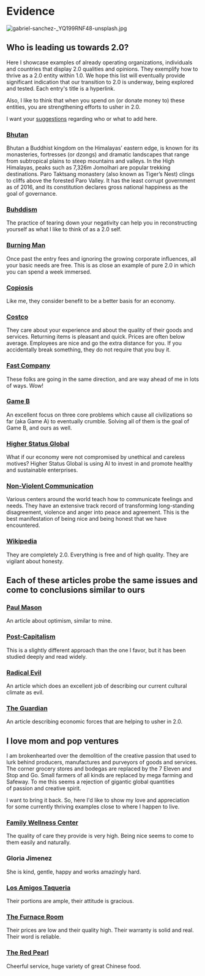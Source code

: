 # Evidence

 ![gabriel-sanchez-_YQ199RNF48-unsplash.jpg](https://static.wixstatic.com/media/e7eb17_0cc0aef13b6c4658b70f860dc530bead~mv2_d_6000_4000_s_4_2.jpg/v1/crop/x_463,y_0,w_5085,h_3299/fill/w_900,h_584,al_c,q_85,usm_0.66_1.00_0.01,enc_auto/gabriel-sanchez-_YQ199RNF48-unsplash.jpg)

## Who is leading us towards 2.0?

Here I showcase examples of already operating organizations, individuals and countries that display 2.0 qualities and opinions. They exemplify how to thrive as a 2.0 entity within 1.0. We hope this list will eventually provide significant indication that our transition to 2.0 is underway, being explored and tested. Each entry's title is a hyperlink.

Also, I like to think that when you spend on (or donate money to) these entities, you are strengthening efforts to usher in 2.0.

I want your [suggestions](mailto:sand@gizmolab.com) regarding who or what to add here.

### [Bhutan](https://en.wikipedia.org/wiki/Bhutan)

Bhutan a Buddhist kingdom on the Himalayas’ eastern edge, is known for its monasteries, fortresses (or dzongs) and dramatic landscapes that range from subtropical plains to steep mountains and valleys. In the High Himalayas, peaks such as 7,326m Jomolhari are popular trekking destinations. Paro Taktsang monastery (also known as Tiger’s Nest) clings to cliffs above the forested Paro Valley. It has the least corrupt government as of 2016, and its constitution declares gross national happiness as the goal of governance.

### [Buhddism](https://tibet.net/)

The practice of tearing down your negativity can help you in reconstructing yourself as what I like to think of as a 2.0 self.

### [Burning Man](https://www.burningman.org/)

Once past the entry fees and ignoring the growing corporate influences, all your basic needs are free. This is as close an example of pure 2.0 in which you can spend a week immersed.

### [Copiosis](https://copiosis.com/)

Like me, they consider benefit to be a better basis for an economy.

### [Costco](http://www.costco.com/)

They care about your experience and about the quality of their goods and services. Returning items is pleasant and quick. Prices are often below average. Employees are nice and go the extra distance for you. If you accidentally break something, they do not require that you buy it.

### [Fast Company](https://www.fastcompany.com/)

These folks are going in the same direction, and are way ahead of me in lots of ways. Wow!

### [Game B](https://www.youtube.com/watch?v=Sic9HVBeLRc&fbclid=IwAR0_U0rTp-iWKeJMjtTwD28HQpdi9111-SToqUdTk87Gp95Bv0KHZR9CyOI)

An excellent focus on three core problems which cause all civilizations so far (aka Game A) to eventually crumble. Solving all of them is the goal of Game B, and ours as well.

### [Higher Status Global](https://higherstatusglobal.com/)

What if our economy were not compromised by unethical and careless motives? Higher Status Global is using AI to invest in and promote healthy and sustainable enterprises.

### [Non-Violent Communication](http://www.nvcsantacruz.org/)

Various centers around the world teach how to communicate feelings and needs. They have an extensive track record of transforming long-standing disagreement, violence and anger into peace and agreement. This is the best manifestation of being nice and being honest that we have encountered.

### [Wikipedia](https://en.wikipedia.org/)

They are completely 2.0. Everything is free and of high quality. They are vigilant about honesty.

## Each of these articles probe the same issues and come to conclusions similar to ours

### [Paul Mason](https://www.theguardian.com/books/2019/apr/26/clear-bright-future-by-paul-mason-review-radical-optimism)

An article about optimism, similar to mine.

### [Post-Capitalism](https://en.wikipedia.org/wiki/Post-capitalism)

This is a slightly different approach than the one I favor, but it has been studied deeply and read widely.

### [Radical Evil](https://www.truthdig.com/articles/the-age-of-radical-evil/)

An article which does an excellent job of describing our current cultural climate as evil.

### [The Guardian](https://amp.theguardian.com/books/2015/jul/17/postcapitalism-end-of-capitalism-begun?__twitter_impression=true&fbclid=IwAR1necgu-86iKM5J2DPpdxRfii7u-v7KGqT8-3wxH4UPaPaRvcykUwX3SMs)

An article describing economic forces that are helping to usher in 2.0.

## I love mom and pop ventures

I am brokenhearted over the demolition of the creative passion that used to lurk behind producers, manufactures and purveyors of goods and services. The corner grocery stores and bodegas are replaced by the 7 Eleven and Stop and Go. Small farmers of all kinds are replaced by mega farming and Safeway. To me this seems a rejection of gigantic global quantities of passion and creative spirit.

I want to bring it back. So, here I'd like to show my love and appreciation for some currently thriving examples close to where I happen to live.

### [Family Wellness Center](http://www.feltonchiro.com/)

The quality of care they provide is very high. Being nice seems to come to them easily and naturally.

### Gloria Jimenez

She is kind, gentle, happy and works amazingly hard.

### [Los Amigos Taqueria](http://taquerialosamigosbouldercreek.mybistro.online/)

Their portions are ample, their attitude is gracious.

### [The Furnace Room](http://www.furnaceroom.com/)

Their prices are low and their quality high. Their warranty is solid and real. Their word is reliable.

### [The Red Pearl](http://www.redpearlonline.com/)

Cheerful service, huge variety of great Chinese food.

